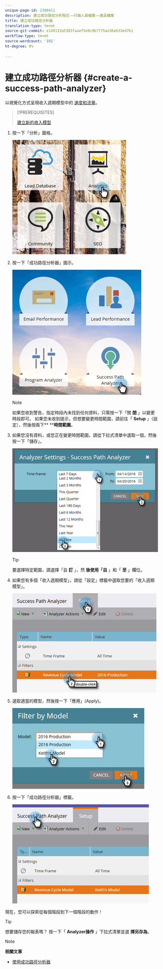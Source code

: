 ```yaml
---
unique-page-id: 2360411
description: 建立成功路徑分析程式——行銷人員檔案——產品檔案
title: 建立成功路徑分析器
translation-type: tm+mt
source-git-commit: e149133a5383faaef5e9c9b7775ae36e633ed7b1
workflow-type: tm+mt
source-wordcount: '191'
ht-degree: 0%

---
```



# 建立成功路徑分析器 {#create-a-success-path-analyzer}

以視覺化方式呈現收入週期模型中的 [速度和流量](http://docs.marketo.com/display/docs/revenue+cycle+analytics)。

>[!PREREQUISITES]
>
>[建立新的收入模型](create-a-new-revenue-model.md)

1. 按一下「分析」圖格。

   ![](assets/one.png)

1. 按一下「成功路徑分析器」圖示。

   ![](assets/two.png)

   >[!NOTE]
   >
   >如果您收到警告，指定時段內未找到任何資料，只需按一下「關 **閉** 」以變更時段即可。 如果您未收到提示，但想要變更時間範圍，請前往「 **Setup** 」（設定），然後按兩下** ****時間範圍**。

1. 如果您沒有資料，或您正在變更時間範圍，請從下拉式清單中選取一個，然後按一下「儲存」。

   ![](assets/timeframe.png)

   >[!TIP]
   >
   >要選擇特定範圍，請選擇「自 **訂** 」，然 **後使用「自** 」和「 **至** 」欄位。

1. 如果您有多個「收入週期模型」，請從「設定」標籤中選取您要的「收入週期模型」。

   ![](assets/four.png)

1. 選取適當的模型，然後按一下「應用」(Apply)。

   ![](assets/five.png)

1. 按一下「成功路徑分析器」標籤。

   ![](assets/success-tab.png)

現在，您可以探索從每個階段到下一個階段的動作！

>[!TIP]
>
>想要儲存您的報表嗎？ 按一下「 **Analyzer操作** 」下拉式清單並選 **擇另存為**。

>[!NOTE]
>
>**相關文章**
>
>* [使用成功路徑分析器](using-the-success-path-analyzer.md)

>



